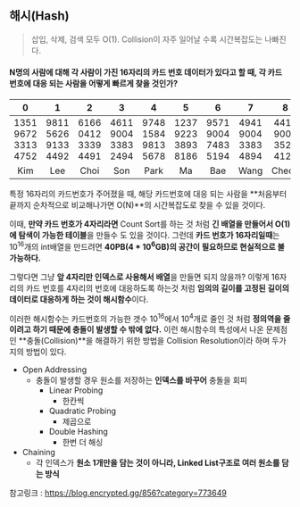 ## 해시(Hash)

>삽입, 삭제, 검색 모두 O(1). Collision이 자주 일어날 수록 시간복잡도는 나빠진다.



#### N명의 사람에 대해 각 사람이 가진 16자리의 카드 번호 데이터가 있다고 할 때, 각 카드 번호에 대응 되는 사람을 어떻게 빠르게 찾을 것인가?

|          0          |          1          |          2          |          3          |          4          |          5          |          6          |          7          |          8          |          9          |
| :-----------------: | :-----------------: | :-----------------: | :-----------------: | :-----------------: | :-----------------: | :-----------------: | :-----------------: | :-----------------: | :-----------------: |
| 1351 9672 3313 4752 | 9811 5626 9133 4492 | 6166 0412 3339 4491 | 4611 9004 3383 2494 | 9748 1584 9813 5678 | 1237 9223 3893 8186 | 9571 9004 7483 5194 | 4941 9004 3383 4894 | 4411 9004 3523 4121 | 0098 7890 3753 4752 |
|         Kim         |         Lee         |        Choi         |         Son         |        Park         |         Ma          |         Bae         |        Wang         |        Cheon        |         Ko          |

특정 16자리의 카드번호가 주어졌을 때, 해당 카드번호에 대응 되는 사람을 **처음부터 끝까지 순차적으로 비교해나가면 O(N)**의 시간복잡도로 찾을 수 있을 것이다.

이때, **만약 카드 번호가 4자리라면** Count Sort를 하는 것 처럼 **긴 배열을 만들어서 O(1)에 탐색이 가능한 테이블**을 만들수 도 있을 것이다. 그런데 **카드 번호가 16자리일때**는 10<sup>16</sup>개의 int배열을 만드려면 **40PB(4 * 10<sup>6</sup>GB)의 공간이 필요하므로 현실적으로 불가능하다.**

그렇다면 그냥 **앞 4자리만 인덱스로 사용해서 배열**을 만들면 되지 않을까? 이렇게 16자리의 카드 번호를 4자리의 번호에 대응하도록 하는것 처럼 **임의의 길이를 고정된 길이의 데이터로 대응하게 하는 것이 해시함수**이다.

이러한 해시함수는 카드번호의 가능한 갯수 10<sup>16</sup>에서 10<sup>4</sup>개로 줄인 것 처럼 **정의역을 줄이려고 하기 때문에 충돌이 발생할 수 밖에 없다.** 이런 해시함수의 특성에서 나온 문제점인 **충돌(Collision)**을 해결하기 위한 방법을 Collision Resolution이라 하며 두가지의 방법이 있다.

- Open Addressing
  - 충돌이 발생할 경우 원소를 저장하는 **인덱스를 바꾸어** 충돌을 회피
    - Linear Probing
      - 한칸씩
    - Quadratic Probing
      - 제곱으로
    - Double Hashing
      - 한번 더 해싱
- Chaining
  - 각 인덱스가 **원소 1개만을 담는 것이 아니라, Linked List구조로 여러 원소를 담는 방식**

참고링크 : https://blog.encrypted.gg/856?category=773649
